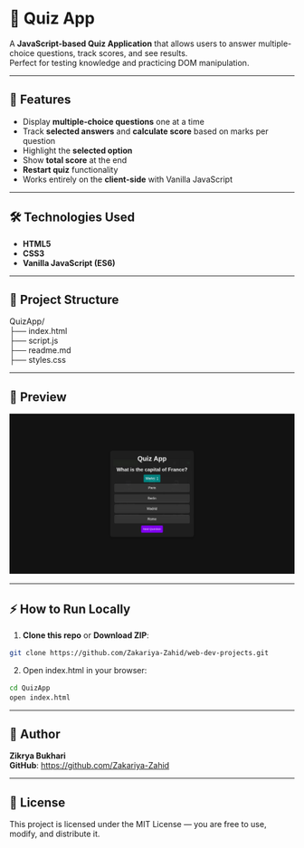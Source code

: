 # 📝 Quiz App

A **JavaScript-based Quiz Application** that allows users to answer multiple-choice questions, track scores, and see results.  
Perfect for testing knowledge and practicing DOM manipulation.

---

## 🚀 Features

- Display **multiple-choice questions** one at a time
- Track **selected answers** and **calculate score** based on marks per question
- Highlight the **selected option**
- Show **total score** at the end
- **Restart quiz** functionality
- Works entirely on the **client-side** with Vanilla JavaScript

---

## 🛠 Technologies Used

- **HTML5**
- **CSS3**
- **Vanilla JavaScript (ES6)**

---

## 📂 Project Structure


QuizApp/<br>
 ├── index.html<br>
 ├── script.js<br>
 ├── readme.md<br>
 ├── styles.css<br>

---
## 📸 Preview
![alt text](image.png)

---

## ⚡ How to Run Locally

1. **Clone this repo** or **Download ZIP**:

```bash
git clone https://github.com/Zakariya-Zahid/web-dev-projects.git
```
2. Open index.html in your browser:
```bash
cd QuizApp
open index.html
```
---


## 🙌 Author
**Zikrya Bukhari**<br>
**GitHub**: https://github.com/Zakariya-Zahid

---

## 📜 License

This project is licensed under the MIT License — you are free to use, modify, and distribute it.